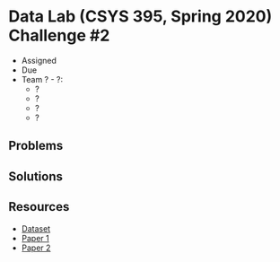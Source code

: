 # Data Lab (CSYS 395, Spring 2020) Challenge #2
- Assigned
- Due 
- Team ? - ?:
  - ?
  - ? 
  - ? 
  - ? 


## Problems

## Solutions

## Resources
 - [Dataset](https://figshare.com/articles/Social_Mobilization_Action_Consortium_Community_Engagement_data_from_the_2014-2016_Sierra_Leone_Ebola_outbreak/8247002)
 - [Paper 1](https://www.biorxiv.org/content/10.1101/661959v1)
 - [Paper 2](https://www.pnas.org/content/113/16/4488)